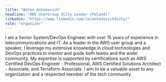 ```yaml
---
title: "Anton Antanovich"
headline: "AWS UserGroup 3City Leader (Poland)"
linkedin: "https://www.linkedin.com/in/antanovich3city/"
role: "organizer"
---
```


I am a Senior System/DevOps Engineer with over 15 years of experience in telecommunications and IT. As a leader in the AWS user group and a speaker, I leverage my extensive knowledge in cloud technologies and DevOps practices to mentor and guide both teams and the wider community. My expertise is supported by certifications such as AWS Certified DevOps Engineer - Professional, AWS Certified Solutions Architect - Associate, and Terraform Associate. I aim to be a valuable asset to any organization and a respected member of the tech community.